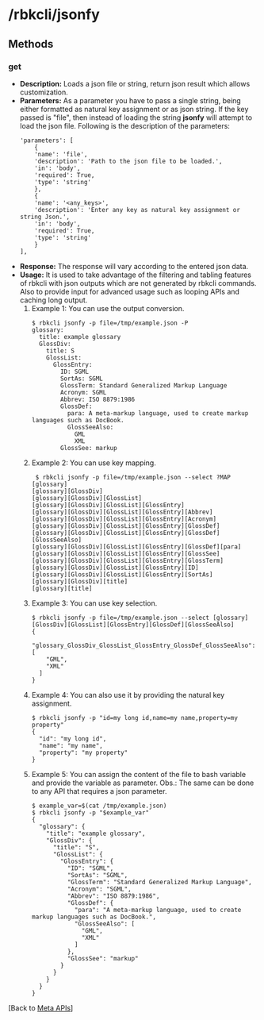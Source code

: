 # /rbkcli/jsonfy
## Methods
### get
- **Description:** Loads a json file or string, return json result which allows customization.
- **Parameters:** As a parameter you have to pass a single string, being either formatted as natural key assignment or as json string. If the key passed is "file", then instead of loading the string **jsonfy** will attempt to load the json file. Following is the description of the parameters:
    ```
    'parameters': [
        {
        'name': 'file',
        'description': 'Path to the json file to be loaded.',
        'in': 'body',
        'required': True,
        'type': 'string'
        },
        {
        'name': '<any_keys>',
        'description': 'Enter any key as natural key assignment or string Json.',
        'in': 'body',
        'required': True,
        'type': 'string'
        }
    ],
    ```
- **Response:** The response will vary according to the entered json data.
- **Usage:** It is used to take advantage of the filtering and tabling features of rbkcli with json outputs which are not generated by rbkcli commands. Also to provide input for advanced usage such as looping APIs and caching long output.
    1. Example 1: You can use the output conversion. 
        ```
        $ rbkcli jsonfy -p file=/tmp/example.json -P
        glossary:
          title: example glossary
          GlossDiv:
            title: S
            GlossList:
              GlossEntry:
                ID: SGML
                SortAs: SGML
                GlossTerm: Standard Generalized Markup Language
                Acronym: SGML
                Abbrev: ISO 8879:1986
                GlossDef:
                  para: A meta-markup language, used to create markup languages such as DocBook.
                  GlossSeeAlso:
                    GML
                    XML
                GlossSee: markup
        ```
     2. Example 2: You can use key mapping.
        ```
         $ rbkcli jsonfy -p file=/tmp/example.json --select ?MAP
        [glossary]
        [glossary][GlossDiv]
        [glossary][GlossDiv][GlossList]
        [glossary][GlossDiv][GlossList][GlossEntry]
        [glossary][GlossDiv][GlossList][GlossEntry][Abbrev]
        [glossary][GlossDiv][GlossList][GlossEntry][Acronym]
        [glossary][GlossDiv][GlossList][GlossEntry][GlossDef]
        [glossary][GlossDiv][GlossList][GlossEntry][GlossDef][GlossSeeAlso]
        [glossary][GlossDiv][GlossList][GlossEntry][GlossDef][para]
        [glossary][GlossDiv][GlossList][GlossEntry][GlossSee]
        [glossary][GlossDiv][GlossList][GlossEntry][GlossTerm]
        [glossary][GlossDiv][GlossList][GlossEntry][ID]
        [glossary][GlossDiv][GlossList][GlossEntry][SortAs]
        [glossary][GlossDiv][title]
        [glossary][title]
        ```
    3. Example 3: You can use key selection.
        ```
        $ rbkcli jsonfy -p file=/tmp/example.json --select [glossary][GlossDiv][GlossList][GlossEntry][GlossDef][GlossSeeAlso]
        {
          "glossary_GlossDiv_GlossList_GlossEntry_GlossDef_GlossSeeAlso": [
            "GML",
            "XML"
          ]
        }
        ```
    4. Example 4: You can also use it by providing the natural key assignment.
        ```
        $ rbkcli jsonfy -p "id=my long id,name=my name,property=my property"
        {
          "id": "my long id",
          "name": "my name",
          "property": "my property"
        }
        ```
    5. Example 5: You can assign the content of the file to bash variable and provide the variable as parameter. Obs.: The same can be done to any API that requires a json parameter.
        ```
        $ example_var=$(cat /tmp/example.json)
        $ rbkcli jsonfy -p "$example_var"
        {
          "glossary": {
            "title": "example glossary",
            "GlossDiv": {
              "title": "S",
              "GlossList": {
                "GlossEntry": {
                  "ID": "SGML",
                  "SortAs": "SGML",
                  "GlossTerm": "Standard Generalized Markup Language",
                  "Acronym": "SGML",
                  "Abbrev": "ISO 8879:1986",
                  "GlossDef": {
                    "para": "A meta-markup language, used to create markup languages such as DocBook.",
                    "GlossSeeAlso": [
                      "GML",
                      "XML"
                    ]
                  },
                  "GlossSee": "markup"
                }
              }
            }
          }
        }
        ```

[Back to [Meta APIs](meta_apis.md)]